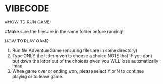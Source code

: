 # VIBECODE


#HOW TO RUN GAME:

#Make sure the files are in the same folder before running!

HOW TO PLAY GAME:
1. Run file AdventureGame (ensuring files are in same directory)
2. Type ONLY the letter given to choose a choice
   NOTE that IF you dont put down the letter out of the choices given you WILL lose automatically lmao
4. When game over or ending won, please select Y or N to continue playing or to leave game.
